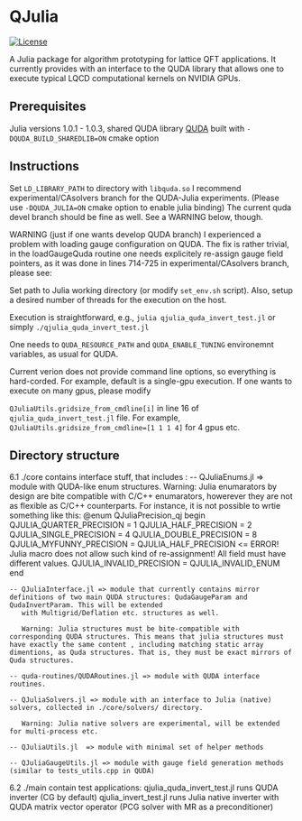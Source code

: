 # QJulia 

[![License](http://img.shields.io/badge/license-MIT-brightgreen.svg?style=flat)](LICENSE.md)

A Julia package for algorithm prototyping for lattice QFT applications. It currently provides with an interface to the QUDA library that allows one to execute typical
LQCD computational kernels on NVIDIA GPUs. 

## Prerequisites

Julia versions 1.0.1 - 1.0.3, shared QUDA library [QUDA](https://github.com/lattice/quda)  built with `-DQUDA_BUILD_SHAREDLIB=ON` cmake option 


## Instructions

Set `LD_LIBRARY_PATH` to directory with `libquda.so`
I recommend experimental/CAsolvers branch for the QUDA-Julia experiments. (Please use `-DQUDA_JULIA=ON` cmake option to enable julia binding)
The current quda devel branch should be fine as well. See a WARNING below, though.

WARNING (just if one wants develop QUDA branch)
I experienced a problem with loading gauge configuration on QUDA. The fix is rather trivial, in the loadGaugeQuda routine one needs explicitely re-assign gauge field pointers, as it was done in lines 714-725 in experimental/CAsolvers branch, please see:
[](https://github.com/lattice/quda/blob/experimental/CAsolvers/lib/interface_quda.cpp#L714-L725)

Set path to Julia working directory (or modify `set_env.sh` script). Also, setup a desired number of threads for the execution on the host.

Execution is straightforward, e.g., 
`julia qjulia_quda_invert_test.jl` or simply `./qjulia_quda_invert_test.jl`

One needs to `QUDA_RESOURCE_PATH` and `QUDA_ENABLE_TUNING` environemnt variables, as usual for QUDA.

Current verion does not provide command line options, so everything is hard-corded. For example, default is a single-gpu execution. If one wants to execute on many gpus, please modify

`QJuliaUtils.gridsize_from_cmdline[i]` in line 16 of `qjulia_quda_invert_test.jl` file.
For example, `QJuliaUtils.gridsize_from_cmdline=[1 1 1 4]` for 4 gpus etc.

## Directory structure

6.1 ./core contains interface stuff, that includes :
    -- QJuliaEnums.jl => module with QUDA-like enum structures.
       Warning: Julia enumarators by design are bite compatible with C/C++ enumarators, howerever they are not  as flexible as C/C++ counterparts. For instance, it is not possible to wrtie something like this:
       @enum QJuliaPrecision_qj begin
         QJULIA_QUARTER_PRECISION = 1
         QJULIA_HALF_PRECISION    = 2
         QJULIA_SINGLE_PRECISION  = 4
         QJULIA_DOUBLE_PRECISION  = 8
         QJULIA_MYFUNNY_PRECISION = QJULIA_HALF_PRECISION <= ERROR! Julia macro does not allow such kind of re-assignment! All field must have different values.
         QJULIA_INVALID_PRECISION = QJULIA_INVALID_ENUM
       end

    -- QJuliaInterface.jl => module that currently contains mirror definitions of two main QUDA structures: QudaGaugeParam and QudaInvertParam. This will be extended
       with Multigrid/Deflation etc. structures as well.

       Warning: Julia structures must be bite-compatible with corresponding QUDA structures. This means that julia structures must have exactly the same content , including matching static array dimentions, as Quda structures. That is, they must be exact mirrors of Quda structures.

    -- quda-routines/QUDARoutines.jl => module with QUDA interface routines.

    -- QJuliaSolvers.jl => module with an interface to Julia (native) solvers, collected in ./core/solvers/ directory.

       Warning: Julia native solvers are experimental, will be extended for multi-process etc.

    -- QJuliaUtils.jl  => module with minimal set of helper methods

    -- QJuliaGaugeUtils.jl => module with gauge field generation methods (similar to tests_utils.cpp in QUDA)

 6.2  ./main contain test applications:
    qjulia_quda_invert_test.jl runs QUDA inverter (CG by default)
    qjulia_invert_test.jl  runs Julia native inverter with QUDA matrix vector operator (PCG solver with MR as a preconditioner)


